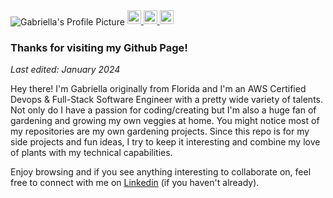 
<img align="center" alt="Gabriella's Profile Picture" src="https://i.imgur.com/hwjm35J.png" />


<a href="https://medium.com/@gaschecher">
  <img alt="Gabriella's Medium" width="22px" src="https://play-lh.googleusercontent.com/hB9t3Z-mi284_49HA3nAuhO-W5Cyhje7r2P9McdgORoVCd-0SV54c12NMQWLHnqALw" />
</a>

<a href="https://github.com/gaschecher">
  <img alt="Gabriella's Github" width="22px" src="https://cdn.jsdelivr.net/npm/simple-icons@v3/icons/github.svg" />
</a>

<a href="https://linkedin.com/in/gaschecher/">
  <img  alt="Gabriella's Linkdein" width="22px" src="https://cdn.jsdelivr.net/npm/simple-icons@v3/icons/linkedin.svg" />
</a>


<br />




### Thanks for visiting my Github Page!
_Last edited: January 2024_

Hey there! I'm Gabriella originally from Florida and I'm an AWS Certified Devops & Full-Stack Software Engineer with a  pretty wide variety of talents. Not only do I have a passion for coding/creating but I'm also a huge fan of gardening and growing my own veggies at home. You might notice most of my repositories are my own gardening projects. Since this repo is for my side projects and fun ideas, I try to keep it interesting and combine my love of plants with my technical capabilities. 

Enjoy browsing and if you see anything interesting to collaborate on, feel free to connect with me on [Linkedin](https://www.linkedin.com/in/gaschecher/) (if you haven't already).




